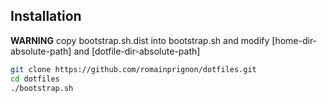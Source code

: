 ## Installation

**WARNING**
copy bootstrap.sh.dist into bootstrap.sh and modify [home-dir-absolute-path] and [dotfile-dir-absolute-path]

```bash
git clone https://github.com/romainprignon/dotfiles.git
cd dotfiles
./bootstrap.sh
```

